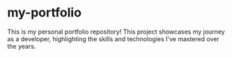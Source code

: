 # my-portfolio
This is  my personal portfolio repository! This project showcases my journey as a developer, highlighting the skills and technologies I've mastered over the years.
